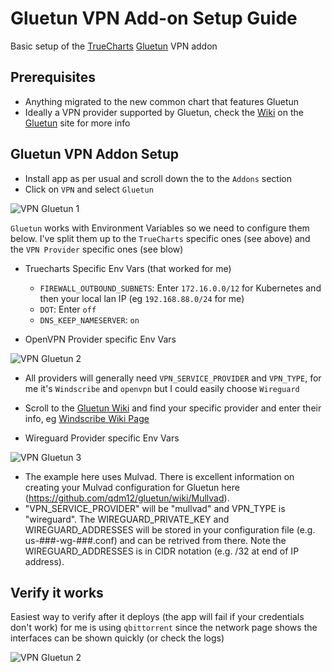 # Gluetun VPN Add-on Setup Guide

Basic setup of the [TrueCharts](https://www.truecharts.org) [Gluetun](https://github.com/qdm12/gluetun/) VPN addon

## Prerequisites

- Anything migrated to the new common chart that features Gluetun
- Ideally a VPN provider supported by Gluetun, check the [Wiki](https://github.com/qdm12/gluetun/wiki) on the [Gluetun](https://github.com/qdm12/gluetun/) site for more info

## Gluetun VPN Addon Setup

- Install app as per usual and scroll down the to the `Addons` section
- Click on `VPN` and select `Gluetun`

![VPN Gluetun 1](img/Gluetun-VPN1.png)

`Gluetun` works with Environment Variables so we need to configure them below. I've split them up to the `TrueCharts` specific ones (see above) and the `VPN Provider` specific ones (see blow)

- Truecharts Specific Env Vars (that worked for me)

    - `FIREWALL_OUTBOUND_SUBNETS`: Enter `172.16.0.0/12` for Kubernetes and then your local lan IP (eg `192.168.88.0/24` for me)
    - `DOT`: Enter `off`
    - `DNS_KEEP_NAMESERVER`: `on`

-  OpenVPN Provider specific Env Vars

![VPN Gluetun 2](img/Gluetun-VPN2.png)

- All providers will generally need `VPN_SERVICE_PROVIDER` and `VPN_TYPE`, for me it's `Windscribe` and `openvpn` but I could easily choose `Wireguard`
- Scroll to the [Gluetun Wiki](https://github.com/qdm12/gluetun/wiki) and find your specific provider and enter their info, eg [Windscribe Wiki Page](
https://github.com/qdm12/gluetun/wiki/Windscribe)

- Wireguard Provider specific Env Vars

![VPN Gluetun 3](img/Gluetun-VPN3.png)

- The example here uses Mulvad. There is excellent information on creating your Mulvad configuration for Gluetun here (https://github.com/qdm12/gluetun/wiki/Mullvad).
- "VPN_SERVICE_PROVIDER" will be "mullvad" and VPN_TYPE is "wireguard". The WIREGUARD_PRIVATE_KEY and WIREGUARD_ADDRESSES will be stored in your configuration file (e.g. us-###-wg-###.conf) and can be retrived from there. Note the WIREGUARD_ADDRESSES is in CIDR notation (e.g. /32 at end of IP address).

## Verify it works

Easiest way to verify after it deploys (the app will fail if your credentials don't work) for me is using `qbittorrent` since the network page shows the interfaces can be shown quickly (or check the logs)

![VPN Gluetun 2](img/Gluetun-VPN3.png)
